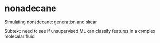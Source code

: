 # nonadecane

Simulating nonadecane: generation and shear

Subtext: need to see if unsupervised ML can classify features in a complex molecular fluid

